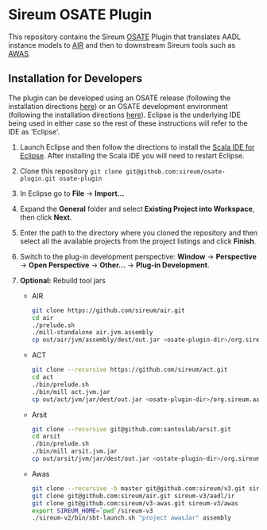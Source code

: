 # Sireum OSATE Plugin

This repository contains the Sireum [OSATE](http://osate.org) Plugin that translates AADL instance
models to [AIR](https://github.com/sireum/air) and then to downstream Sireum tools such as [AWAS](https://github.com/sireum/v3-awas).

## Installation for Developers 

The plugin can be developed using an OSATE release (following the installation
directions [here](http://osate.org/download-and-install.html)) or an OSATE
development environment (following the installation directions
[here](http://osate.org/setup-development.html)).  Eclipse is the underlying IDE
being used in either case so the rest of these instructions will refer to the
IDE as 'Eclipse'.

1. Launch Eclipse and then follow the directions to install the [Scala IDE for
   Eclipse](http://scala-ide.org).  After installing the Scala IDE you will need to
   restart Eclipse.

2. Clone this repository ``git clone git@github.com:sireum/osate-plugin.git osate-plugin``

3. In Eclipse go to __File__ -> __Import...__  

4. Expand the __General__ folder and select __Existing Project into Workspace__, then click 
   __Next__.

5. Enter the path to the directory where you cloned the repository and then select all the 
   available projects from the project listings and click __Finish__.

6. Switch to the plug-in development perspective: __Window__ -> __Perspective__ -> 
   __Open Perspective__ -> __Other...__ -> __Plug-in Development__.

7. __Optional:__ Rebuild tool jars

   * AIR
     
     ```bash
     git clone https://github.com/sireum/air.git
     cd air
     ./prelude.sh
     ./mill-standalone air.jvm.assembly
     cp out/air/jvm/assembly/dest/out.jar <osate-plugin-dir>/org.sireum.aadl.osate.air/air.jar
     ```

   * ACT
   
     ```bash
     git clone --recursive https://github.com/sireum/act.git
     cd act
     ./bin/prelude.sh
     ./bin/mill act.jvm.jar
     cp out/act/jvm/jar/dest/out.jar <osate-plugin-dir>/org.sireum.aadl.osate.act/lib/act.jar
     ```
     
   * Arsit
   
     ```bash
     git clone --recursive git@github.com:santoslab/arsit.git
     cd arsit
     ./bin/prelude.sh
     ./bin/mill arsit.jvm.jar
     cp out/arsit/jvm/jar/dest/out.jar <ostate-plugin-dir>/org.sireum.aadl.osate.arsit/lib/arsit.jar
     ```
     
   * Awas
   
     ```bash
     git clone --recursive -b master git@github.com:sireum/v3.git sireum-v3
     git clone git@github.com:sireum/air.git sireum-v3/aadl/ir
     git clone git@github.com:sireum/v3-awas.git sireum-v3/awas
     export SIREUM_HOME=`pwd`/sireum-v3
     ./sireum-v2/bin/sbt-launch.sh "project awasJar" assembly
     ```

